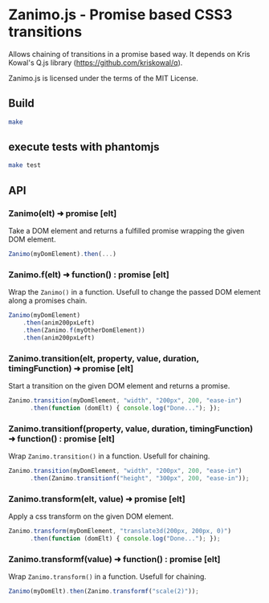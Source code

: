 # Zanimo.js - Promise based CSS3 transitions

Allows chaining of transitions in a promise based way.
It depends on Kris Kowal's Q.js library (https://github.com/kriskowal/q).

Zanimo.js is licensed under the terms of the MIT License.

## Build

~~~ bash
make
~~~

## execute tests with phantomjs

~~~ bash
make test
~~~

## API

### Zanimo(elt) ➜  promise [elt]

Take a DOM element and returns a fulfilled promise wrapping the given DOM element.

~~~ javascript
Zanimo(myDomElement).then(...)
~~~

### Zanimo.f(elt) ➜  function() : promise [elt]

Wrap the `Zanimo()` in a function.
Usefull to change the passed DOM element along a promises chain.

~~~ javascript
Zanimo(myDomElement)
    .then(anim200pxLeft)
    .then(Zanimo.f(myOtherDomElement))
    .then(anim200pxLeft)
~~~

### Zanimo.transition(elt, property, value, duration, timingFunction)  ➜  promise [elt]

Start a transition on the given DOM element and returns a promise.

~~~ javascript
Zanimo.transition(myDomElement, "width", "200px", 200, "ease-in")
      .then(function (domElt) { console.log("Done..."); });
~~~

### Zanimo.transitionf(property, value, duration, timingFunction)  ➜  function() : promise [elt]

Wrap `Zanimo.transition()` in a function.
Usefull for chaining.

~~~ javascript
Zanimo.transition(myDomElement, "width", "200px", 200, "ease-in")
      .then(Zanimo.transitionf("height", "300px", 200, "ease-in"));
~~~

### Zanimo.transform(elt, value)  ➜  promise [elt]

Apply a css transform on the given DOM element.

~~~ javascript
Zanimo.transform(myDomElement, "translate3d(200px, 200px, 0)")
      .then(function (domElt) { console.log("Done..."); });
~~~

### Zanimo.transformf(value)  ➜  function() : promise [elt]

Wrap `Zanimo.transform()` in a function.
Usefull for chaining.

~~~ javascript
Zanimo(myDomElt).then(Zanimo.transformf("scale(2)"));
~~~
